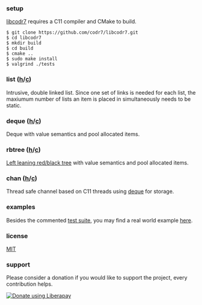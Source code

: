 ### setup
[libcodr7](https://github.com/codr7/libcodr7) requires a C11 compiler and CMake to build.

```
$ git clone https://github.com/codr7/libcodr7.git
$ cd libcodr7
$ mkdir build
$ cd build
$ cmake ..
$ sudo make install
$ valgrind ./tests
```

### list ([h](https://github.com/codr7/libcodr7/blob/master/source/codr7/list.h)/[c](https://github.com/codr7/libcodr7/blob/master/source/codr7/list.c))
Intrusive, double linked list. Since one set of links is needed for each list, the maxiumum number of lists an item is placed in simultaneously needs to be static.

### deque ([h](https://github.com/codr7/libcodr7/blob/master/source/codr7/deque.h)/[c](https://github.com/codr7/libcodr7/blob/master/source/codr7/deque.c))
Deque with value semantics and pool allocated items.

### rbtree ([h](https://github.com/codr7/libcodr7/blob/master/source/codr7/rbtree.h)/[c](https://github.com/codr7/libcodr7/blob/master/source/codr7/rbtree.c))
[Left leaning red/black tree](https://www.google.com/url?sa=t&rct=j&q=&esrc=s&source=web&cd=2&cad=rja&uact=8&ved=2ahUKEwj8zeD6593mAhUxNOwKHcKlAW0QFjABegQIBBAC&url=https%3A%2F%2Fwww.cs.princeton.edu%2F~rs%2Ftalks%2FLLRB%2FLLRB.pdf&usg=AOvVaw0aj5xOszrudCcAFIuVqngg) with value semantics and pool allocated items.

### chan ([h](https://github.com/codr7/libcodr7/blob/master/source/codr7/chan.h)/[c](https://github.com/codr7/libcodr7/blob/master/source/codr7/chan.c))
Thread safe channel based on C11 threads using [deque](https://github.com/codr7/libcodr7#deque-hc) for storage.

### examples
Besides the commented [test suite](https://github.com/codr7/libcodr7/blob/master/source/tests.c), you may find a real world example [here](https://github.com/codr7/cfoo/tree/master/source/cfoo).

### license
[MIT](https://github.com/codr7/libcodr7/blob/master/LICENSE.txt)

### support
Please consider a donation if you would like to support the project, every contribution helps.

<a href="https://liberapay.com/codr7/donate"><img alt="Donate using Liberapay" src="https://liberapay.com/assets/widgets/donate.svg"></a>